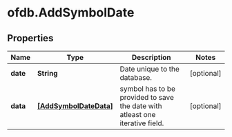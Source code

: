 # ofdb.AddSymbolDate

## Properties

Name | Type | Description | Notes
------------ | ------------- | ------------- | -------------
**date** | **String** | Date unique to the database. | [optional] 
**data** | [**[AddSymbolDateData]**](AddSymbolDateData.md) | symbol has to be provided to save the date with atleast one iterative field. | [optional] 


